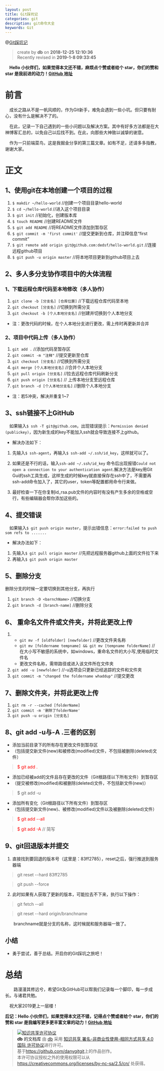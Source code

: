```yaml
---
layout: post
title: Git踩坑记
categories: git
description: git命令大全
keywords: Git
---
```


@[Git踩坑记](https://github.com/danygitgit/document-library/blob/master/other-library/Git%E7%AC%94%E8%AE%B0/Git%E8%B8%A9%E5%9D%91%E8%AE%B0%EF%BC%88%E6%8C%81%E7%BB%AD%E6%9B%B4%E6%96%B0%EF%BC%89.md)
> create by **db** on **2018-12-25 12:10:36**   
> Recently revised in **2019-1-8 09:33:45**

&emsp;**Hello 小伙伴们，如果觉得本文还不错，麻烦点个赞或者给个 star，你们的赞和 star 是我前进的动力！[GitHub 地址](https://github.com/danygitgit/document-library/blob/master/other-library/Git%E7%AC%94%E8%AE%B0/Git%E5%91%BD%E4%BB%A4%E5%85%A5%E9%97%A8.md)**

# 前言

&emsp;成长之路从不是一帆风顺的，作为Git新手，难免会遇到一些小坑。但只要有耐心，没有什么是解决不了的。

&emsp;在此，记录一下自己遇到的一些小问题以及解决方案。其中有好多方法都是在大神博客汇总的，以免自己以后找不到。在此，向那些大神致以诚挚的谢意。

&emsp;作为一只前端菜鸟，这是我掘金分享的第三篇文章。如有不足，还请多多指教，谢谢大家。

# 正文

## 1、使用git在本地创建一个项目的过程

1. `$ makdir ~/hello-world` //创建一个项目目录hello-world
2. `$ cd ~/hello-world` //进入这个项目目录
3. `$ git init` //初始化，创建版本库 
4. `$ touch README` //创建README文件
5. `$ git add README` //将README文件添加到暂存区
6. `$ git commit -m 'first commit'` //提交更新到仓库，并注释信息“first commit”
7. `$ git remote add origin git@github.com:dedsf/hello-world.git` //连接远程github项目  
8. `$ git push -u origin master`  //将本地项目更新到github项目上去

## 2、多人多分支协作项目中的大体流程

### 1、下载远程仓库代码至本地修改（多人协作）

1. `git clone -b [分支名] [仓库位置]` //下载远程仓库代码至本地
2. `git checkout [分支名]`  //切换到所需分支
3. `git checkout -b [个人本地分支名]` //创建并切换到个人本地分支

- 注：更改代码的时候，在个人本地分支进行更改，需上传时再更新并合并

### 2、项目中代码上传（多人协作）

1. `git add .`  //添加代码至暂存区
2. `git commit -m "注释"` //提交更新至仓库
3. `git checkout [分支名]`  //切换到所需分支
4. `git merge [个人本地分支名]` //合并个人本地分支
5. `git pull origin [分支名]` //拉去远程仓库代码刷新分支
6. `git push origin [分支名]` // 上传本地分支至远程仓库
7. `git branch -d [个人本地分支名]` //删除个人本地分支

 - 注：若5冲突，解决并重复1~7

## 3、ssh链接不上GitHub

&emsp;如果输入`$ ssh -T git@github.com`，出现错误提示：`Permission denied (publickey)`，因为新生成的key不能加入ssh就会导致连接不上github。

- 解决办法如下：

1. 先输入`$ ssh-agent`，再输入`$ ssh-add ~/.ssh/id_key`，这样就可以了。

2. 如果还是不行的话，输入`ssh-add ~/.ssh/id_key` 命令后出现报错`Could not open a connection to your authentication agent`.解决方法是key用Git Gui的ssh工具生成，这样生成的时候key就直接保存在ssh中了，不需要再ssh-add命令加入了，其它的user，token等配置都用命令行来做。

3. 最好检查一下在你复制id_rsa.pub文件的内容时有没有产生多余的空格或空行，有些编辑器会帮你添加这些的。

## 4、提交错误

&emsp;如果输入`$ git push origin master`，提示出错信息：`error:failed to push som refs to .......`

- 解决办法如下：

1. 先输入`$ git pull origin master` //先把远程服务器github上面的文件拉下来
2. 再输入`$ git push origin master`

## 5、删除分支

删除分支的时候一定要切换到其他分支，再执行

1. `git branch -D <barnchName>` //切换分支
2. `git branch -d [branch-name]`  //删除分支

## 6、 重命名文件件或文件夹，并将此更改上传

1. - `git mv -f [oldfolder] [newfolder]`  //更改文件夹名称
   - `git mv [foldername tempname] && git mv [tempname folderName]`  //
   在大小写不敏感的系统中，如windows，重命名文件的大小写,使用临时文件名
   - 更改文件名称，需带路径或进入该文件所在文件夹
2. `git add -u [newfolder]` //-u选项会只更新已经追踪的文件和文件夹
3. `git commit -m "changed the foldername whaddup"` //提交更改

## 7、删除文件夹，并将此更改上传

1. `git rm -r --cached [folderName]` 
2. `git commit -m '删除了folderName'`  
3. `git push -u origin [分支名]`  

## 8、git add -u与-A .三者的区别

- 添加当前目录下的所有存在更改文件到暂存区
- （包括提交新文件(new)和被修改(modified)文件，不包括被删除(deleted)文件）
> <font color=red> $ git add .</font>

- 添加已经被add的文件且存在更改的文件（Git根路径以下所有文件）到暂存区
- （提交被修改(modified)和被删除(deleted)文件，不包括新文件(new)）
> $ git add -u

- 添加所有变化（Git根路径以下所有文件）到暂存区
- （包括提交新文件(new)、被修改(modified)文件以及被删除(deleted)文件）
> <font color=red> $ git add --all</font>

> <font color=red> $ git add -A</font> // 简写

## 9、git回退版本并提交

1. 直接找到要回退的版本号（这里是：83ff2785），reset之后，强行推送到服务器端

> git reset --hard 83ff2785

> git push --force

2. 此时如果有人获取了更新的版本，可能拉去不下来，执行以下操作：

> git fetch --all

> git reset --hard origin/branchname

&emsp;&emsp;branchname就是分支的名称，这时候就和服务器端一致了。

## 小结

* 勇于尝试，善于总结。开启你的Git踩坑之旅吧！

# 总结 
&emsp;&emsp;路漫漫其修远兮，希望Git及GitHub可以帮我们记录每一个脚印，每一步成长。与诸君共勉。

&emsp;祝大家2019更上一层楼！

**后记：Hello 小伙伴们，如果觉得本文还不错，记得点个赞或者给个 star，你们的赞和 star 是我编写更多更丰富文章的动力！[GitHub 地址](https://github.com/danygitgit/document-library/blob/master/other-library/Git%E7%AC%94%E8%AE%B0/Git%E5%91%BD%E4%BB%A4%E5%85%A5%E9%97%A8.md)**

> <a rel="license" href="http://creativecommons.org/licenses/by-nc-sa/4.0/"><img alt="知识共享许可协议" style="border-width:0" src="https://user-gold-cdn.xitu.io/2018/12/23/167d9537f3e29c99?w=88&h=31&f=png&s=1888" /></a><br /><a xmlns:dct="http://purl.org/dc/terms/" property="dct:title">**db** 的文档库</a> 由 <a xmlns:cc="http://creativecommons.org/ns#" href="wzh" property="cc:attributionName" rel="cc:attributionURL">db</a> 采用 <a rel="license" href="http://creativecommons.org/licenses/by-nc-sa/4.0/">知识共享 署名-非商业性使用-相同方式共享 4.0 国际 许可协议</a>进行许可。<br />基于<a xmlns:dct="http://purl.org/dc/terms/" href="https://github.com/danygitgit" rel="dct:source">https://github.com/danygitgit</a>上的作品创作。<br />本许可协议授权之外的使用权限可以从 <a xmlns:cc="http://creativecommons.org/ns#" href="https://creativecommons.org/licenses/by-nc-sa/2.5/cn/" rel="cc:morePermissions">https://creativecommons.org/licenses/by-nc-sa/2.5/cn/</a> 处获得。
